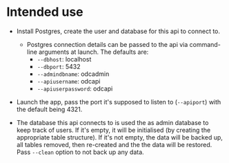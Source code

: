 # Intended use

- Install Postgres, create the user and database for this api to
connect to.

    - Postgres connection details can be passed to the api via command-line
    arguments at launch. The defaults are:
        - `--dbhost`: localhost
        - `--dbport`: 5432
        - `--admindbname`: odcadmin
        - `--apiusername`: odcapi
        - `--apiuserpassword`: odcapi

- Launch the app, pass the port it's supposed to listen to (`--apiport`) with
the default being 4321.

- The database this api connects to is used the as admin database to keep
track of users. If it's empty, it will be initialised
(by creating the appropriate table structure).
If it's not empty, the data will be backed up, all tables removed, then
re-created and the the data will be restored. Pass `--clean` option to not
back up any data.
